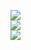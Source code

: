 ![](https://github-readme-stats.vercel.app/api?username=agedfinewine&theme=ayu-mirage&hide_border=false&include_all_commits=false&count_private=false)<br/>
![](https://nirzak-streak-stats.vercel.app/?user=agedfinewine&theme=ayu-mirage&hide_border=false)<br/>
![](https://github-readme-stats.vercel.app/api/top-langs/?username=agedfinewine&theme=ayu-mirage&hide_border=false&include_all_commits=false&count_private=false&layout=compact)

<!-- Proudly created with GPRM ( https://gprm.itsvg.in ) -->
